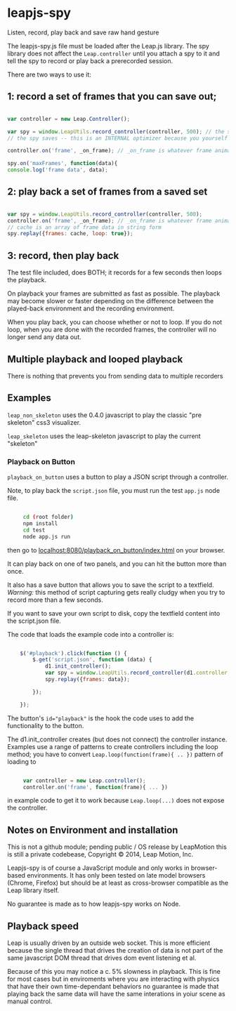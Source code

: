 leapjs-spy
==========

Listen, record, play back and save raw hand gesture

The leapjs-spy.js file must be loaded after the Leap.js library.
The spy library does not affect the `Leap.controller` until you attach a spy to it and tell the spy to record or play
 back a prerecorded session.

There are two ways to use it:

## 1: record a set of frames that you can save out;

``` javascript

var controller = new Leap.Controller();

var spy = window.LeapUtils.record_controller(controller, 500); // the second number is the maximum number of frames
// the spy saves -- this is an INTERNAL optimizer because you yourself can save/broadcast as many frames as you want.

controller.on('frame', _on_frame); // _on_frame is whatever frame animation /response your app does.

spy.on('maxFrames', function(data){
console.log('frame data', data);

```
## 2: play back a set of frames from a saved set

``` javascript

var spy = window.LeapUtils.record_controller(controller, 500);
controller.on('frame', _on_frame); // _on_frame is whatever frame animation /response your app does.
// cache is an array of frame data in string form
spy.replay({frames: cache, loop: true});

```

## 3: record, then play back

The test file included, does BOTH; it records for a few seconds then loops the playback.

On playback your frames are submitted as fast as possible. The playback may become slower or faster depending on
the difference between the played-back environment and the recording environment.

When you play back, you can choose whether or not to loop. If you do not loop, when you are done
with the recorded frames, the controller will no longer send any data out.

## Multiple playback and looped playback

There is nothing that prevents you from sending data to multiple recorders

## Examples

`leap_non_skeleton` uses the 0.4.0 javascript to play the classic "pre skeleton" css3 visualizer.

`leap_skeleton` uses the leap-skeleton javascript to play the current "skeleton"


### Playback on Button

`playback_on_button` uses a button to play a JSON script through a controller.

Note, to play back the `script.json` file, you must run the test `app.js` node file.

``` bash

     cd (root folder)
     npm install
     cd test
     node app.js run

```

then go to [localhost:8080/playback_on_button/index.html](http://localhost:8080/playback_on_button/index.html)
on your browser.

It can play back on one of two panels, and you can hit the button more than once.

It also has a save button that allows you to save the script to a textfield.
*Warning:* this method of script capturing gets really cludgy when you try to
record more than a few seconds.

If you want to save your own script to disk, copy the textfield content into the script.json file.

The code that loads the example code into a controller is:

``` javascript

    $('#playback').click(function () {
        $.get('script.json', function (data) {
            d1.init_controller();
            var spy = window.LeapUtils.record_controller(d1.controller, 20);
            spy.replay({frames: data});

        });

    });

````

The button's `id="playback"` is the hook the code uses to add the functionality to the button.

The d1.init_controller creates (but does not connect) the controller instance. Examples use a range of
patterns to create controllers including the loop method; you have to convert `Leap.loop(function(frame){ .. })`
pattern of loading to

``` javascript

     var controller = new Leap.controller();
     controller.on('frame', function(frame){ ... })
```

in example code to get it to work because `Leap.loop(...)` does not expose the controller.

## Notes on Environment and installation

This is not a github module; pending public / OS release by LeapMotion this is still a private codebease,
Copyright © 2014, Leap Motion, Inc.

Leapjs-spy is of course a JavaScript module and only works in browser-based environments. It has only been tested on
late model browsers (Chrome, Firefox) but should be at least as cross-browser compatible as the Leap library itself.

No guarantee is made as to how leapjs-spy works on Node.

## Playback speed

Leap is usually driven by an outside web socket. This is more efficient because the single thread that drives the
creation of data is not part of the same javascript DOM thread that drives dom event listening et al.

Because of this you may notice a c. 5% slowness in playback. This is fine for most cases but in enviroments where
you are interacting with physics that have their own time-dependant behaviors no guarantee is made that playing
back the same data will have the same interations in yoiur scene as manual control.